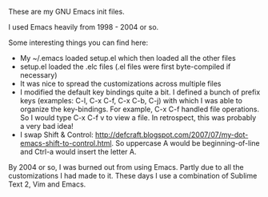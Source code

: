 These are my GNU Emacs init files.

I used Emacs heavily from 1998 - 2004 or so.

Some interesting things you can find here:
 * My ~/.emacs loaded setup.el which then loaded all the other files
 * setup.el loaded the .elc files (.el files were first byte-compiled if necessary)
 * It was nice to spread the customizations across multiple files
 * I modified the default key bindings quite a bit. I defined a bunch of
   prefix keys (examples: C-l, C-x C-f, C-x C-b, C-j) with which I was able
   to organize the key-bindings. For example, C-x C-f handled file operations.
   So I would type C-x C-f v to view a file. In retrospect, this was probably a
   very bad idea!
 * I swap Shift & Control: http://defcraft.blogspot.com/2007/07/my-dot-emacs-shift-to-control.html. So uppercase A would be beginning-of-line and Ctrl-a would insert the letter A.

By 2004 or so, I was burned out from using Emacs. Partly due to all the
customizations I had made to it. These days I use a combination of
Sublime Text 2, Vim and Emacs.